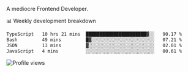 A mediocre Frontend Developer.

📊 Weekly development breakdown
<!--START_SECTION:waka-->

```txt
TypeScript   10 hrs 21 mins  ██████████████████████▓░░   90.17 %
Bash         49 mins         █▓░░░░░░░░░░░░░░░░░░░░░░░   07.21 %
JSON         13 mins         ▓░░░░░░░░░░░░░░░░░░░░░░░░   02.01 %
JavaScript   4 mins          ░░░░░░░░░░░░░░░░░░░░░░░░░   00.61 %
```

<!--END_SECTION:waka-->

<img src="https://gpvc.arturio.dev/iqbalfasri" alt="Profile views"/>
